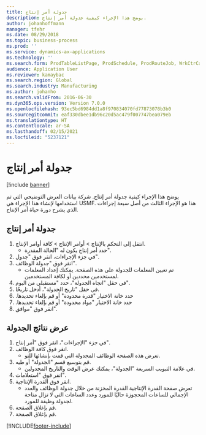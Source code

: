 ```yaml
---
title: جدولة أمر إنتاج
description: يوضح هذا الإجراء كيفية جدولة أمر إنتاج.
author: johanhoffmann
manager: tfehr
ms.date: 08/29/2018
ms.topic: business-process
ms.prod: ''
ms.service: dynamics-ax-applications
ms.technology: ''
ms.search.form: ProdTableListPage, ProdSchedule, ProdRouteJob, WrkCtrCapResSum, ProdRouteJobSched, ProductionOrderScheduleDetails
audience: Application User
ms.reviewer: kamaybac
ms.search.region: Global
ms.search.industry: Manufacturing
ms.author: johanho
ms.search.validFrom: 2016-06-30
ms.dyn365.ops.version: Version 7.0.0
ms.openlocfilehash: 93ec5bd6984dd1a8f970834070fd77873078b3b0
ms.sourcegitcommit: eaf330dbee1db96c20d5ac479f007747bea079eb
ms.translationtype: HT
ms.contentlocale: ar-SA
ms.lasthandoff: 02/15/2021
ms.locfileid: "5237121"
---
```

# <a name="schedule-a-production-order"></a>جدولة أمر إنتاج

[!include [banner](../../includes/banner.md)]

يوضح هذا الإجراء كيفية جدولة أمر إنتاج. شركة بيانات العرض التوضيحي التي تم استخدامها لإنشاء هذا الإجراء هي USMF. هذا هو الإجراء الثالث من أصل سبعة إجراءات الذي يشرح دورة حياة أمر الإنتاج.


## <a name="schedule-a-production-order"></a>جدولة أمر إنتاج
1. انتقل إلى التحكم بالإنتاج‬ > أوامر الإنتاج > كافة أوامر الإنتاج.
    * حدد أمر إنتاج يكون له "الحالة المقدرة".  
2. في جزء الإجراءات، انقر فوق "جدول".
3. انقر فوق "جدولة الوظائف".
    * تم تعيين المعلمات للجدولة على هذه الصفحة. يمكنك إعداد المعلمات لمستخدمين محددين أو لكافة المستخدمين.  
4. في حقل "اتجاه الجدولة"، حدد "‏‫مستقبلي من اليوم‬".
5. في حقل "تاريخ الجدولة"، أدخل تاريخًا.
6. حدد خانة الاختيار "‏‫قدرة محدودة" أو قم بإلغاء تحديدها.
7. حدد خانة الاختيار "‏‫مواد محدودة" أو قم بإلغاء تحديدها.
8. انقر فوق "موافق".

## <a name="view-the-scheduling-results"></a>عرض نتائج الجدولة
1. في جزء "الإجراءات"، انقر فوق "أمر إنتاج".
2. انقر فوق كافة الوظائف.
    * تعرض هذه الصفحة الوظائف المجدولة التي قمت بإنشائها للتو.  
3. قم بتوسيع قسم "الجدولة" أو طيه.
    * في علامة التبويب السريعة "الجدولة"، يمكنك عرض الوقت والتاريخ المجدولين.  
4. انقر فوق "استعلامات".
5. انقر فوق القدرة الإنتاجية.
    * تعرض صفحة القدرة الإنتاجية القدرة المخزنة من خلال جدولة الوظائف والعدد الإجمالي للساعات المحجوزة حاليًا للمورد وعدد الساعات التي لا تزال متاحة لجدولة وظيفة للمورد.  
6. قم بإغلاق الصفحة.
7. قم بإغلاق الصفحة.



[!INCLUDE[footer-include](../../../includes/footer-banner.md)]